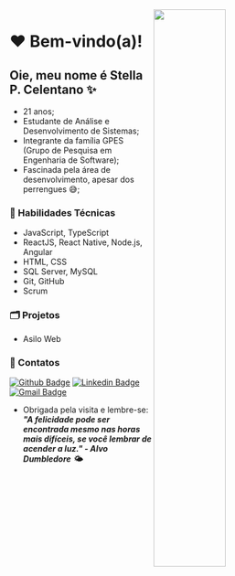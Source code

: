 <img width="50%" align="right" src="https://media.tenor.com/images/ab604ce14313c4a0eadd296e78c4839d/tenor.gif">

# :heart: Bem-vindo(a)! 

## Oie, meu nome é Stella P. Celentano ✨
- 21 anos;
- Estudante de Análise e Desenvolvimento de Sistemas;
- Integrante da família GPES (Grupo de Pesquisa em Engenharia de Software);
- Fascinada pela área de desenvolvimento, apesar dos perrengues :sweat_smile:;

### :pushpin: Habilidades Técnicas
- JavaScript, TypeScript
- ReactJS, React Native, Node.js, Angular
- HTML, CSS
- SQL Server, MySQL
- Git, GitHub
- Scrum 

### 🗂️ Projetos
- Asilo Web

### :pencil: Contatos
[![Github Badge](https://img.shields.io/badge/-Github-000?style=flat-square&logo=Github&logoColor=white&link=link_do_seu_perfil_no_github)](https://github.com/stella-celentano)
[![Linkedin Badge](https://img.shields.io/badge/-LinkedIn-blue?style=flat-square&logo=Linkedin&logoColor=white&link=link_do_seu_perfil_no_linkedin)](https://www.linkedin.com/in/stella-celentano/)
[![Gmail Badge](https://img.shields.io/badge/-Gmail-c14438?style=flat-square&logo=Gmail&logoColor=white&link=mailto:seu_email)](mailto:stellacelentano99@gmail.com)

- Obrigada pela visita e lembre-se:
<br/> ***"A felicidade pode ser encontrada mesmo nas horas mais difíceis, se você lembrar de acender a luz." - Alvo Dumbledore 🌤️***
